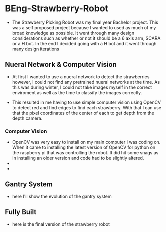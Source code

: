 # BEng-Strawberry-Robot

- The Strawberry Picking Robot was my final year Bachelor project. This was a self proposed project because I wanted to used as much of my broad knowledge as possible.
It went through many design considerations such as whether or not it should be a 6 axis arm, SCARA or a H bot. In the end I decided going with a H bot and it went through many design iterations

## Nueral Network & Computer Vision
- At first I wanted to use a nueral network to detect the strawberries however, I could not find any pretrained nueral networks at the time. As this was during winter, I could not take images myself in the correct enviroment as well as the time to classify the images correctly.

- This resulted in me having to use simple computer vision using OpenCV to detect red and find edges to find each strawberry. With that I can use that the pixel coordinates of the center of each to get depth from the depth camera.
### Computer Vision
- OpenCV was very easy to install on my main computer I was coding on. When it came to installing the latest version of OpenCV for python on the raspberry pi that was controlling the robot. It did hit some snags as in installing an older version and code had to be slightly altered.
-
-




## Gantry System
- here I'll show the evolution of the gantry system



## Fully Built 
- here is the final version of the strawberry robot
